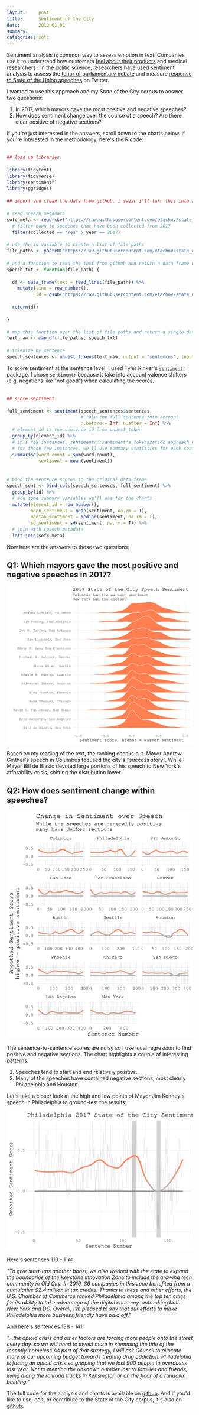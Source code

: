 ```yaml
---
layout:     post
title:      Sentiment of the City
date:       2018-01-02
summary:    
categories: sotc
---
```


Sentiment analysis is common way to assess emotion in text. Companies use it to understand how customers [feel about their products](https://ymedialabs.com/google-sentiment-analysis-api/) and medical researchers . In the politic science, researchers have used sentiment analysis to assess the [tenor of parliamentary debate](https://link.springer.com/chapter/10.1007/978-3-319-06826-8_4) and measure [response to State of the Union speeches](https://www.aclweb.org/anthology/P/P12/P12-3.pdf#page=127) on Twitter. 

I wanted to use this approach and my State of the City corpus to answer two questions:

1. In 2017, which mayors gave the most positive and negative speeches?
2. How does sentiment change over the course of a speech? Are there clear positive of negative sections?

If you're just interested in the answers, scroll down to the charts below. If you're interested in the methodology, here's the R code:


```R

## load up libraries

library(tidytext)
library(tidyverse)
library(sentimentr)
library(ggridges)

## import and clean the data from github. i swear i'll turn this into a package in 2018...

# read speech metadata
sofc_meta <- read_csv("https://raw.githubusercontent.com/etachov/state_of_the_city/master/sofc_metadata.csv") %>%
  # filter down to speeches that have been collected from 2017
  filter(collected == "Yes" & year == 2017)

# use the id variable to create a list of file paths
file_paths <- paste0("https://raw.githubusercontent.com/etachov/state_of_the_city/master/text/", sofc_meta$id, ".txt")

# and a function to read the text from github and return a data frame with the text and line numbers
speech_txt <- function(file_path) {

  df <- data_frame(text = read_lines(file_path)) %>%
    mutate(line = row_number(),
           id = gsub("https://raw.githubusercontent.com/etachov/state_of_the_city/master/text/|\\.txt", "", file_path))

  return(df)

}

# map this function over the list of file paths and return a single data.frame
text_raw <- map_df(file_paths, speech_txt) 

# tokenize by sentence
speech_sentences <- unnest_tokens(text_raw, output = "sentences", input = "text", token = "sentences")


```

To score sentiment at the sentence level, I used Tyler Rinker's [`sentimentr`](https://github.com/trinker/sentimentr) package. I chose `sentimentr` because it take into account valence shifters (e.g. negations like "not good") when calculating the scores. 

```R

## score sentiment

full_sentiment <- sentiment(speech_sentences$sentences,
                            # take the full sentence into account
                            n.before = Inf, n.after = Inf) %>% 
  # element_id is the sentence id from unnest_token
  group_by(element_id) %>%
  # in a few instances, sentimentr::sentiment's tokenization approach disagrees with tidyverse::unnest_tokens' with 
  # for those few instances, we'll use summary statistics for each sentence
  summarise(word_count = sum(word_count),
            sentiment = mean(sentiment))


# bind the sentence scores to the original data.frame
speech_sent <- bind_cols(speech_sentences, full_sentiment) %>%
  group_by(id) %>%
  # add some summary variables we'll use for the charts
  mutate(element_id = row_number(), 
         mean_sentiment = mean(sentiment, na.rm = T), 
         median_sentiment = median(sentiment, na.rm = T), 
         sd_sentiment = sd(sentiment, na.rm = T)) %>%
  # join with speech metadata
  left_join(sofc_meta)


```

Now here are the answers to those two questions:

**Q1: Which mayors gave the most positive and negative speeches in 2017?**
--------------------

![](/images/2018-01-02-sentiment-comparison.svg)


Based on my reading of the text, the ranking checks out. Mayor Andrew Ginther's speech in Columbus focused the city's "success story". While Mayor Bill de Blasio devoted large portions of his speech to New York's afforability crisis, shifting the distribution lower.

**Q2: How does sentiment change within speeches?**
---------------------

![](/images/2018-01-02-sentiment-change-during-speech.svg)

The sentence-to-sentence scores are noisy so I use local regression to find positive and negative sections. The chart highlights a couple of interesting patterns:

1. Speeches tend to start and end relatively positive.
2. Many of the speeches have contained negative sections, most clearly Philadelphia and Houston. 

Let's take a closer look at the high and low points of Mayor Jim Kenney's speech in Philadelphia to ground-test the results:

![](/images/2018-01-02-sentiment-change-during-speech-philadelphia.svg)

Here's sentences 110 - 114:

*"To give start-ups another boost, we also worked with the state to expand the boundaries of the Keystone Innovation Zone to include the growing tech community in Old City. In 2016, 36 companies in this zone benefited from a cumulative $2.4 million in tax credits. Thanks to these and other efforts, the U.S. Chamber of Commerce ranked Philadelphia among the top ten cities for its ability to take advantage of the digital economy, outranking both New York and DC. Overall, I’m pleased to say that our efforts to make Philadelphia more business friendly have paid off."*


And here's sentences 138 - 141:

*"...the opioid crisis and other factors are forcing more people onto the street every day, so we will need to invest more in stemming the tide of the recently-homeless.As part of that strategy, I will ask Council to allocate more of our upcoming budget towards treating drug addiction. Philadelphia is facing an opioid crisis so gripping that we lost 900 people to overdoses last year.  Not to mention the unknown number lost to families and friends, living along the railroad tracks in Kensington or on the floor of a rundown building."*


The full code for the analysis and charts is available on [github](https://github.com/etachov/sentiment_of_the_city). And if you'd like to use, edit, or contribute to the State of the City corpus, it's also on [github](https://github.com/etachov/state_of_the_city).

